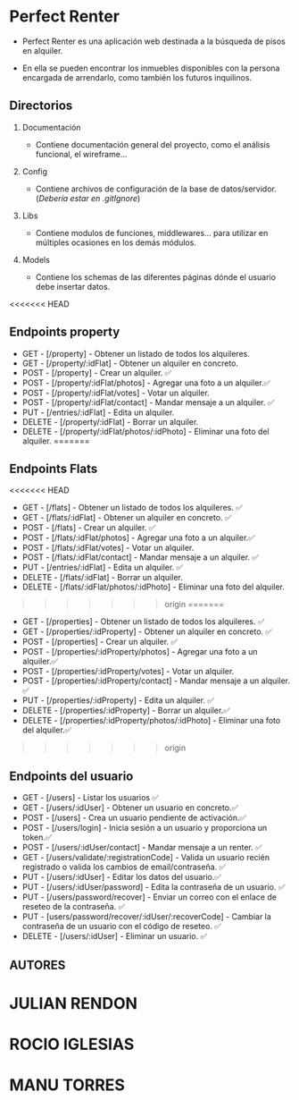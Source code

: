 # Perfect Renter

- Perfect Renter es una aplicación web destinada a la búsqueda de pisos en
  alquiler.

- En ella se pueden encontrar los inmuebles disponibles con la persona encargada
  de arrendarlo, como también los futuros inquilinos.

## Directorios

1. Documentación

   - Contiene documentación general del proyecto, como el análisis funcional, el wireframe...

2. Config

   - Contiene archivos de configuración de la base de datos/servidor. (_Debería estar en .gitIgnore_)

3. Libs

   - Contiene modulos de funciones, middlewares... para utilizar en múltiples ocasiones en los demás módulos.

4. Models
   - Contiene los schemas de las diferentes páginas dónde el usuario debe insertar datos.

<<<<<<< HEAD
## Endpoints property

- GET - [/property] - Obtener un listado de todos los alquileres.
- GET - [/property/:idFlat] - Obtener un alquiler en concreto.
- POST - [/property] - Crear un alquiler. ✅
- POST - [/property/:idFlat/photos] - Agregar una foto a un alquiler.✅
- POST - [/property/:idFlat/votes] - Votar un alquiler.
- POST - [/property/:idFlat/contact] - Mandar mensaje a un alquiler. ✅
- PUT - [/entries/:idFlat] - Edita un alquiler.
- DELETE - [/property/:idFlat] - Borrar un alquiler.
- DELETE - [/property/:idFlat/photos/:idPhoto] - Eliminar una foto del alquiler.
=======
## Endpoints Flats

<<<<<<< HEAD
- GET - [/flats] - Obtener un listado de todos los alquileres. ✅
- GET - [/flats/:idFlat] - Obtener un alquiler en concreto. ✅
- POST - [/flats] - Crear un alquiler. ✅
- POST - [/flats/:idFlat/photos] - Agregar una foto a un alquiler.✅
- POST - [/flats/:idFlat/votes] - Votar un alquiler.
- POST - [/flats/:idFlat/contact] - Mandar mensaje a un alquiler. ✅
- PUT - [/entries/:idFlat] - Edita un alquiler. ✅
- DELETE - [/flats/:idFlat] - Borrar un alquiler.
- DELETE - [/flats/:idFlat/photos/:idPhoto] - Eliminar una foto del alquiler.
>>>>>>> origin
=======
- GET - [/properties] - Obtener un listado de todos los alquileres. ✅
- GET - [/properties/:idProperty] - Obtener un alquiler en concreto. ✅
- POST - [/properties] - Crear un alquiler. ✅
- POST - [/properties/:idProperty/photos] - Agregar una foto a un alquiler.✅
- POST - [/properties/:idProperty/votes] - Votar un alquiler.
- POST - [/properties/:idProperty/contact] - Mandar mensaje a un alquiler. ✅
- PUT - [/properties/:idProperty] - Edita un alquiler. ✅
- DELETE - [/properties/:idProperty] - Borrar un alquiler.✅
- DELETE - [/properties/:idProperty/photos/:idPhoto] - Eliminar una foto del alquiler.✅
>>>>>>> origin

## Endpoints del usuario

- GET - [/users] - Listar los usuarios ✅
- GET - [/users/:idUser] - Obtener un usuario en concreto.✅
- POST - [/users] - Crea un usuario pendiente de activación.✅
- POST - [/users/login] - Inicia sesión a un usuario y proporciona un token.✅
- POST - [/users/:idUser/contact] - Mandar mensaje a un renter. ✅
- GET - [/users/validate/:registrationCode] - Valida un usuario recién registrado o valida los cambios de email/contraseña. ✅
- PUT - [/users/:idUser] - Editar los datos del usuario.✅
- PUT - [/users/:idUser/password] - Edita la contraseña de un usuario. ✅
- PUT - [/users/password/recover] - Enviar un correo con el enlace de reseteo de la contraseña. ✅
- PUT - [users/password/recover/:idUser/:recoverCode] - Cambiar la contraseña de un usuario con el código de reseteo. ✅
- DELETE - [/users/:idUser] - Eliminar un usuario. ✅

## AUTORES

# JULIAN RENDON

# ROCIO IGLESIAS

# MANU TORRES

